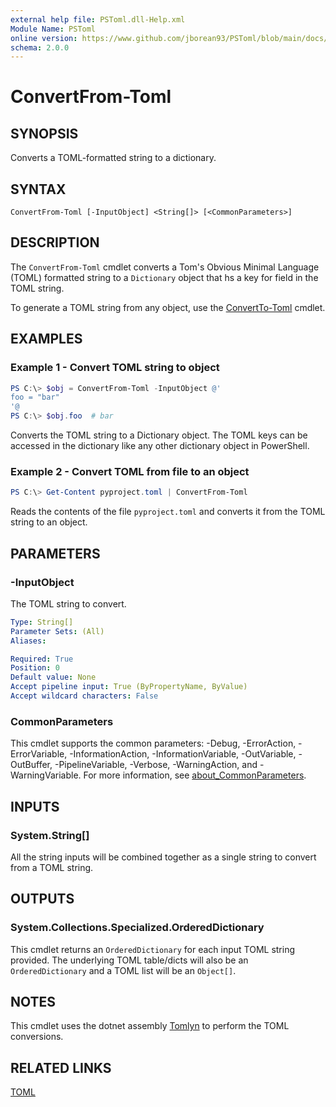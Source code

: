 ```yaml
---
external help file: PSToml.dll-Help.xml
Module Name: PSToml
online version: https://www.github.com/jborean93/PSToml/blob/main/docs/en-US/ConvertFrom-Toml.md
schema: 2.0.0
---
```


# ConvertFrom-Toml

## SYNOPSIS
Converts a TOML-formatted string to a dictionary.

## SYNTAX

```
ConvertFrom-Toml [-InputObject] <String[]> [<CommonParameters>]
```

## DESCRIPTION
The `ConvertFrom-Toml` cmdlet converts a Tom's Obvious Minimal Language (TOML) formatted string to a `Dictionary` object that hs a key for field in the TOML string.

To generate a TOML string from any object, use the [ConvertTo-Toml](./ConvertTo-Toml.md) cmdlet.

## EXAMPLES

### Example 1 - Convert TOML string to object
```powershell
PS C:\> $obj = ConvertFrom-Toml -InputObject @'
foo = "bar"
'@
PS C:\> $obj.foo  # bar
```

Converts the TOML string to a Dictionary object.
The TOML keys can be accessed in the dictionary like any other dictionary object in PowerShell.

### Example 2 - Convert TOML from file to an object
```powershell
PS C:\> Get-Content pyproject.toml | ConvertFrom-Toml
```

Reads the contents of the file `pyproject.toml` and converts it from the TOML string to an object.

## PARAMETERS

### -InputObject
The TOML string to convert.

```yaml
Type: String[]
Parameter Sets: (All)
Aliases:

Required: True
Position: 0
Default value: None
Accept pipeline input: True (ByPropertyName, ByValue)
Accept wildcard characters: False
```

### CommonParameters
This cmdlet supports the common parameters: -Debug, -ErrorAction, -ErrorVariable, -InformationAction, -InformationVariable, -OutVariable, -OutBuffer, -PipelineVariable, -Verbose, -WarningAction, and -WarningVariable. For more information, see [about_CommonParameters](http://go.microsoft.com/fwlink/?LinkID=113216).

## INPUTS

### System.String[]
All the string inputs will be combined together as a single string to convert from a TOML string.

## OUTPUTS

### System.Collections.Specialized.OrderedDictionary
This cmdlet returns an `OrderedDictionary` for each input TOML string provided. The underlying TOML table/dicts will also be an `OrderedDictionary` and a TOML list will be an `Object[]`.

## NOTES
This cmdlet uses the dotnet assembly [Tomlyn](https://github.com/xoofx/Tomlyn/tree/main) to perform the TOML conversions.

## RELATED LINKS

[TOML](https://toml.io/en/)
